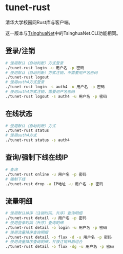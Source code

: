# tunet-rust
清华大学校园网Rust库与客户端。

这一版本与[TsinghuaNet](https://github.com/Berrysoft/TsinghuaNet)中的TsinghuaNet.CLI功能相同。
## 登录/注销
``` bash
# 使用默认（自动判断）方式登录
./tunet-rust login -u 用户名 -p 密码
# 使用默认（自动判断）方式注销，不需要用户名密码
./tunet-rust logout
# 使用auth4方式登录
./tunet-rust login -s auth4 -u 用户名 -p 密码
# 使用auth4方式注销，需要用户名密码
./tunet-rust logout -s auth4 -u 用户名 -p 密码
```
## 在线状态
``` bash
# 使用默认（自动判断）方式
./tunet-rust status
# 使用auth4方式
./tunet-rust status -s auth4
```
## 查询/强制下线在线IP
``` bash
# 查询
./tunet-rust online -u 用户名 -p 密码
# 强制下线
./tunet-rust drop -a IP地址 -u 用户名 -p 密码
```
## 流量明细
``` bash
# 使用默认排序（注销时间，升序）查询明细
./tunet-rust detail -u 用户名 -p 密码
# 使用登录时间（升序）查询明细
./tunet-rust detail -o login -u 用户名 -p 密码
# 使用流量降序查询明细
./tunet-rust detail -o flux -d -u 用户名 -p 密码
# 使用流量降序查询明细，并按注销日期组合
./tunet-rust detail -o flux -dg -u 用户名 -p 密码
```

